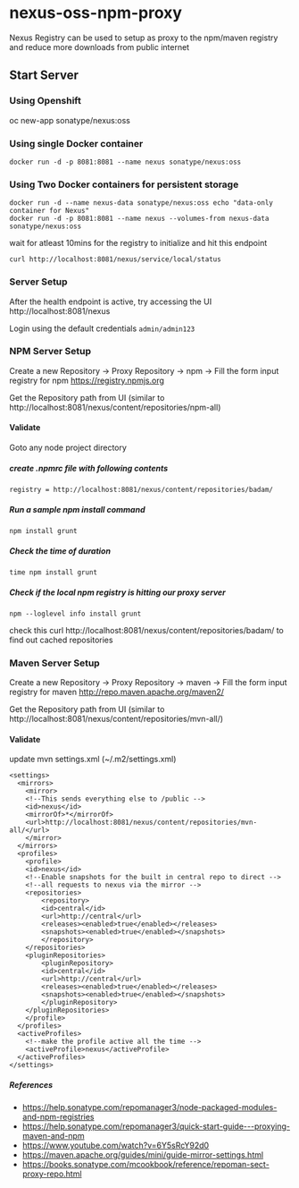 # nexus-oss-npm-proxy
Nexus Registry can be used to setup as proxy to the npm/maven registry and reduce more downloads from public internet

## Start Server
### Using Openshift
oc new-app sonatype/nexus:oss

### Using single Docker container 
```
docker run -d -p 8081:8081 --name nexus sonatype/nexus:oss
```
### Using Two Docker containers for persistent storage
```
docker run -d --name nexus-data sonatype/nexus:oss echo "data-only container for Nexus"
docker run -d -p 8081:8081 --name nexus --volumes-from nexus-data sonatype/nexus:oss
```

wait for atleast 10mins for the registry to initialize and hit this endpoint 
```
curl http://localhost:8081/nexus/service/local/status
```
### Server Setup
After the health endpoint is active, try accessing the UI 
http://localhost:8081/nexus

Login using the default credentials `admin/admin123`

### NPM Server Setup
Create a new Repository -> Proxy Repository -> npm -> Fill the form
input registry for npm https://registry.npmjs.org

Get the Repository path from UI (similar to http://localhost:8081/nexus/content/repositories/npm-all)

#### Validate

Goto any node project directory 
##### create .npmrc file with following contents
```
registry = http://localhost:8081/nexus/content/repositories/badam/
```
##### Run a sample npm install command 
```
npm install grunt
```
##### Check the time of duration 
```
time npm install grunt
```
##### Check if the local npm registry is hitting our proxy server
```
npm --loglevel info install grunt
```

check this curl http://localhost:8081/nexus/content/repositories/badam/ to find out cached repositories

### Maven Server Setup
Create a new Repository -> Proxy Repository -> maven -> Fill the form
input registry for maven http://repo.maven.apache.org/maven2/

Get the Repository path from UI (similar to http://localhost:8081/nexus/content/repositories/mvn-all/)

#### Validate 

update mvn settings.xml (~/.m2/settings.xml)
```
<settings>
  <mirrors>
	<mirror>
  	<!--This sends everything else to /public -->
  	<id>nexus</id>
  	<mirrorOf>*</mirrorOf>
  	<url>http://localhost:8081/nexus/content/repositories/mvn-all/</url>
	</mirror>
  </mirrors>
  <profiles>
	<profile>
  	<id>nexus</id>
  	<!--Enable snapshots for the built in central repo to direct -->
  	<!--all requests to nexus via the mirror -->
  	<repositories>
    	<repository>
      	<id>central</id>
      	<url>http://central</url>
      	<releases><enabled>true</enabled></releases>
      	<snapshots><enabled>true</enabled></snapshots>
    	</repository>
  	</repositories>
 	<pluginRepositories>
    	<pluginRepository>
      	<id>central</id>
      	<url>http://central</url>
      	<releases><enabled>true</enabled></releases>
      	<snapshots><enabled>true</enabled></snapshots>
    	</pluginRepository>
  	</pluginRepositories>
	</profile>
  </profiles>
  <activeProfiles>
	<!--make the profile active all the time -->
	<activeProfile>nexus</activeProfile>
  </activeProfiles>
</settings>
```

##### References 
* https://help.sonatype.com/repomanager3/node-packaged-modules-and-npm-registries
* https://help.sonatype.com/repomanager3/quick-start-guide---proxying-maven-and-npm
* https://www.youtube.com/watch?v=6Y5sRcY92d0 
* https://maven.apache.org/guides/mini/guide-mirror-settings.html
* https://books.sonatype.com/mcookbook/reference/repoman-sect-proxy-repo.html
